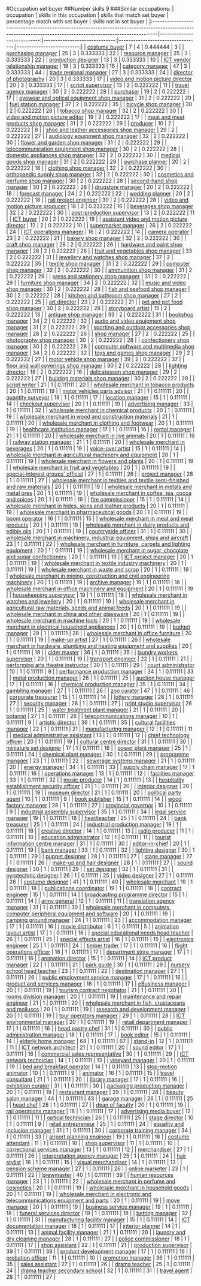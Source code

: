 #Occupation set buyer
##Number skills 9
###Similar occupations:
| occupation                                                                                                                                                    |   skills in this occupation |   skills that match set buyer |   percentage match with set buyer |   skills not in set buyer |
|:--------------------------------------------------------------------------------------------------------------------------------------------------------------|----------------------------:|------------------------------:|----------------------------------:|--------------------------:|
| [costume buyer](costume_buyer.md)                                                                                                                             |                           7 |                             4 |                          0.444444 |                         3 |
| [purchasing manager](purchasing_manager.md)                                                                                                                   |                          25 |                             3 |                          0.333333 |                        22 |
| [resource manager](resource_manager.md)                                                                                                                       |                          25 |                             3 |                          0.333333 |                        22 |
| [production designer](production_designer.md)                                                                                                                 |                          13 |                             3 |                          0.333333 |                        10 |
| [ICT vendor relationship manager](ICT_vendor_relationship_manager.md)                                                                                         |                          19 |                             3 |                          0.333333 |                        16 |
| [category manager](category_manager.md)                                                                                                                       |                          47 |                             3 |                          0.333333 |                        44 |
| [trade regional manager](trade_regional_manager.md)                                                                                                           |                          27 |                             3 |                          0.333333 |                        24 |
| [director of photography](director_of_photography.md)                                                                                                         |                          20 |                             3 |                          0.333333 |                        17 |
| [video and motion picture director](video_and_motion_picture_director.md)                                                                                     |                          20 |                             3 |                          0.333333 |                        17 |
| [script supervisor](script_supervisor.md)                                                                                                                     |                          13 |                             2 |                          0.222222 |                        11 |
| [travel agency manager](travel_agency_manager.md)                                                                                                             |                          30 |                             2 |                          0.222222 |                        28 |
| [purchaser](purchaser.md)                                                                                                                                     |                          19 |                             2 |                          0.222222 |                        17 |
| [eyewear and optical equipment shop manager](eyewear_and_optical_equipment_shop_manager.md)                                                                   |                          31 |                             2 |                          0.222222 |                        29 |
| [fuel station manager](fuel_station_manager.md)                                                                                                               |                          37 |                             2 |                          0.222222 |                        35 |
| [bicycle shop manager](bicycle_shop_manager.md)                                                                                                               |                          30 |                             2 |                          0.222222 |                        28 |
| [tobacco shop manager](tobacco_shop_manager.md)                                                                                                               |                          32 |                             2 |                          0.222222 |                        30 |
| [video and motion picture editor](video_and_motion_picture_editor.md)                                                                                         |                          19 |                             2 |                          0.222222 |                        17 |
| [meat and meat products shop manager](meat_and_meat_products_shop_manager.md)                                                                                 |                          31 |                             2 |                          0.222222 |                        29 |
| [producer](producer.md)                                                                                                                                       |                          10 |                             2 |                          0.222222 |                         8 |
| [shoe and leather accessories shop manager](shoe_and_leather_accessories_shop_manager.md)                                                                     |                          29 |                             2 |                          0.222222 |                        27 |
| [audiology equipment shop manager](audiology_equipment_shop_manager.md)                                                                                       |                          32 |                             2 |                          0.222222 |                        30 |
| [flower and garden shop manager](flower_and_garden_shop_manager.md)                                                                                           |                          31 |                             2 |                          0.222222 |                        29 |
| [telecommunication equipment shop manager](telecommunication_equipment_shop_manager.md)                                                                       |                          30 |                             2 |                          0.222222 |                        28 |
| [domestic appliances shop manager](domestic_appliances_shop_manager.md)                                                                                       |                          32 |                             2 |                          0.222222 |                        30 |
| [medical goods shop manager](medical_goods_shop_manager.md)                                                                                                   |                          31 |                             2 |                          0.222222 |                        29 |
| [purchase planner](purchase_planner.md)                                                                                                                       |                          20 |                             2 |                          0.222222 |                        18 |
| [clothing shop manager](clothing_shop_manager.md)                                                                                                             |                          32 |                             2 |                          0.222222 |                        30 |
| [orthopaedic supply shop manager](orthopaedic_supply_shop_manager.md)                                                                                         |                          32 |                             2 |                          0.222222 |                        30 |
| [cosmetics and perfume shop manager](cosmetics_and_perfume_shop_manager.md)                                                                                   |                          30 |                             2 |                          0.222222 |                        28 |
| [second-hand shop manager](second-hand_shop_manager.md)                                                                                                       |                          30 |                             2 |                          0.222222 |                        28 |
| [drugstore manager](drugstore_manager.md)                                                                                                                     |                          20 |                             2 |                          0.222222 |                        18 |
| [forecast manager](forecast_manager.md)                                                                                                                       |                          24 |                             2 |                          0.222222 |                        22 |
| [wedding planner](wedding_planner.md)                                                                                                                         |                          20 |                             2 |                          0.222222 |                        18 |
| [rail project engineer](rail_project_engineer.md)                                                                                                             |                          30 |                             2 |                          0.222222 |                        28 |
| [video and motion picture producer](video_and_motion_picture_producer.md)                                                                                     |                          18 |                             2 |                          0.222222 |                        16 |
| [beverages shop manager](beverages_shop_manager.md)                                                                                                           |                          32 |                             2 |                          0.222222 |                        30 |
| [post-production supervisor](post-production_supervisor.md)                                                                                                   |                          13 |                             2 |                          0.222222 |                        11 |
| [ICT buyer](ICT_buyer.md)                                                                                                                                     |                          20 |                             2 |                          0.222222 |                        18 |
| [assistant video and motion picture director](assistant_video_and_motion_picture_director.md)                                                                 |                          12 |                             2 |                          0.222222 |                        10 |
| [supermarket manager](supermarket_manager.md)                                                                                                                 |                          26 |                             2 |                          0.222222 |                        24 |
| [ICT operations manager](ICT_operations_manager.md)                                                                                                           |                          16 |                             2 |                          0.222222 |                        14 |
| [camera operator](camera_operator.md)                                                                                                                         |                          23 |                             2 |                          0.222222 |                        21 |
| [bakery shop manager](bakery_shop_manager.md)                                                                                                                 |                          32 |                             2 |                          0.222222 |                        30 |
| [craft shop manager](craft_shop_manager.md)                                                                                                                   |                          28 |                             2 |                          0.222222 |                        26 |
| [hardware and paint shop manager](hardware_and_paint_shop_manager.md)                                                                                         |                          28 |                             2 |                          0.222222 |                        26 |
| [fruit and vegetables shop manager](fruit_and_vegetables_shop_manager.md)                                                                                     |                          33 |                             2 |                          0.222222 |                        31 |
| [jewellery and watches shop manager](jewellery_and_watches_shop_manager.md)                                                                                   |                          37 |                             2 |                          0.222222 |                        35 |
| [textile shop manager](textile_shop_manager.md)                                                                                                               |                          31 |                             2 |                          0.222222 |                        29 |
| [computer shop manager](computer_shop_manager.md)                                                                                                             |                          32 |                             2 |                          0.222222 |                        30 |
| [ammunition shop manager](ammunition_shop_manager.md)                                                                                                         |                          31 |                             2 |                          0.222222 |                        29 |
| [press and stationery shop manager](press_and_stationery_shop_manager.md)                                                                                     |                          31 |                             2 |                          0.222222 |                        29 |
| [furniture shop manager](furniture_shop_manager.md)                                                                                                           |                          34 |                             2 |                          0.222222 |                        32 |
| [music and video shop manager](music_and_video_shop_manager.md)                                                                                               |                          30 |                             2 |                          0.222222 |                        28 |
| [fish and seafood shop manager](fish_and_seafood_shop_manager.md)                                                                                             |                          30 |                             2 |                          0.222222 |                        28 |
| [kitchen and bathroom shop manager](kitchen_and_bathroom_shop_manager.md)                                                                                     |                          27 |                             2 |                          0.222222 |                        25 |
| [art director](art_director.md)                                                                                                                               |                          23 |                             2 |                          0.222222 |                        21 |
| [pet and pet food shop manager](pet_and_pet_food_shop_manager.md)                                                                                             |                          30 |                             2 |                          0.222222 |                        28 |
| [storyboard artist](storyboard_artist.md)                                                                                                                     |                          15 |                             2 |                          0.222222 |                        13 |
| [antique shop manager](antique_shop_manager.md)                                                                                                               |                          33 |                             2 |                          0.222222 |                        31 |
| [bookshop manager](bookshop_manager.md)                                                                                                                       |                          34 |                             2 |                          0.222222 |                        32 |
| [audio and video equipment shop manager](audio_and_video_equipment_shop_manager.md)                                                                           |                          31 |                             2 |                          0.222222 |                        29 |
| [sporting and outdoor accessories shop manager](sporting_and_outdoor_accessories_shop_manager.md)                                                             |                          28 |                             2 |                          0.222222 |                        26 |
| [shop manager](shop_manager.md)                                                                                                                               |                          27 |                             2 |                          0.222222 |                        25 |
| [photography shop manager](photography_shop_manager.md)                                                                                                       |                          30 |                             2 |                          0.222222 |                        28 |
| [confectionery shop manager](confectionery_shop_manager.md)                                                                                                   |                          30 |                             2 |                          0.222222 |                        28 |
| [computer software and multimedia shop manager](computer_software_and_multimedia_shop_manager.md)                                                             |                          34 |                             2 |                          0.222222 |                        32 |
| [toys and games shop manager](toys_and_games_shop_manager.md)                                                                                                 |                          29 |                             2 |                          0.222222 |                        27 |
| [motor vehicle shop manager](motor_vehicle_shop_manager.md)                                                                                                   |                          39 |                             2 |                          0.222222 |                        37 |
| [floor and wall coverings shop manager](floor_and_wall_coverings_shop_manager.md)                                                                             |                          30 |                             2 |                          0.222222 |                        28 |
| [lighting director](lighting_director.md)                                                                                                                     |                          18 |                             2 |                          0.222222 |                        16 |
| [delicatessen shop manager](delicatessen_shop_manager.md)                                                                                                     |                          29 |                             2 |                          0.222222 |                        27 |
| [building materials shop manager](building_materials_shop_manager.md)                                                                                         |                          30 |                             2 |                          0.222222 |                        28 |
| [script writer](script_writer.md)                                                                                                                             |                          21 |                             1 |                          0.111111 |                        20 |
| [wholesale merchant in tobacco products](wholesale_merchant_in_tobacco_products.md)                                                                           |                          20 |                             1 |                          0.111111 |                        19 |
| [motor vehicles parts advisor](motor_vehicles_parts_advisor.md)                                                                                               |                          21 |                             1 |                          0.111111 |                        20 |
| [quantity surveyor](quantity_surveyor.md)                                                                                                                     |                          18 |                             1 |                          0.111111 |                        17 |
| [location manager](location_manager.md)                                                                                                                       |                          15 |                             1 |                          0.111111 |                        14 |
| [checkout supervisor](checkout_supervisor.md)                                                                                                                 |                          20 |                             1 |                          0.111111 |                        19 |
| [advertising manager](advertising_manager.md)                                                                                                                 |                          33 |                             1 |                          0.111111 |                        32 |
| [wholesale merchant in chemical products](wholesale_merchant_in_chemical_products.md)                                                                         |                          20 |                             1 |                          0.111111 |                        19 |
| [wholesale merchant in wood and construction materials](wholesale_merchant_in_wood_and_construction_materials.md)                                             |                          21 |                             1 |                          0.111111 |                        20 |
| [wholesale merchant in clothing and footwear](wholesale_merchant_in_clothing_and_footwear.md)                                                                 |                          20 |                             1 |                          0.111111 |                        19 |
| [healthcare institution manager](healthcare_institution_manager.md)                                                                                           |                          17 |                             1 |                          0.111111 |                        16 |
| [rental manager](rental_manager.md)                                                                                                                           |                          21 |                             1 |                          0.111111 |                        20 |
| [wholesale merchant in live animals](wholesale_merchant_in_live_animals.md)                                                                                   |                          20 |                             1 |                          0.111111 |                        19 |
| [railway station manager](railway_station_manager.md)                                                                                                         |                          21 |                             1 |                          0.111111 |                        20 |
| [wholesale merchant in beverages](wholesale_merchant_in_beverages.md)                                                                                         |                          20 |                             1 |                          0.111111 |                        19 |
| [voice-over artist](voice-over_artist.md)                                                                                                                     |                          15 |                             1 |                          0.111111 |                        14 |
| [wholesale merchant in agricultural machinery and equipment](wholesale_merchant_in_agricultural_machinery_and_equipment.md)                                   |                          20 |                             1 |                          0.111111 |                        19 |
| [wholesale merchant in flowers and plants](wholesale_merchant_in_flowers_and_plants.md)                                                                       |                          20 |                             1 |                          0.111111 |                        19 |
| [wholesale merchant in fruit and vegetables](wholesale_merchant_in_fruit_and_vegetables.md)                                                                   |                          20 |                             1 |                          0.111111 |                        19 |
| [special-interest groups' official](special-interest_groups'_official.md)                                                                                     |                          27 |                             1 |                          0.111111 |                        26 |
| [project manager](project_manager.md)                                                                                                                         |                          28 |                             1 |                          0.111111 |                        27 |
| [wholesale merchant in textiles and textile semi-finished and raw materials](wholesale_merchant_in_textiles_and_textile_semi-finished_and_raw_materials.md)   |                          20 |                             1 |                          0.111111 |                        19 |
| [wholesale merchant in metals and metal ores](wholesale_merchant_in_metals_and_metal_ores.md)                                                                 |                          20 |                             1 |                          0.111111 |                        19 |
| [wholesale merchant in coffee, tea, cocoa and spices](wholesale_merchant_in_coffee,_tea,_cocoa_and_spices.md)                                                 |                          20 |                             1 |                          0.111111 |                        19 |
| [fire commissioner](fire_commissioner.md)                                                                                                                     |                          15 |                             1 |                          0.111111 |                        14 |
| [wholesale merchant in hides, skins and leather products](wholesale_merchant_in_hides,_skins_and_leather_products.md)                                         |                          20 |                             1 |                          0.111111 |                        19 |
| [wholesale merchant in pharmaceutical goods](wholesale_merchant_in_pharmaceutical_goods.md)                                                                   |                          20 |                             1 |                          0.111111 |                        19 |
| [boom operator](boom_operator.md)                                                                                                                             |                          16 |                             1 |                          0.111111 |                        15 |
| [wholesale merchant in meat and meat products](wholesale_merchant_in_meat_and_meat_products.md)                                                               |                          20 |                             1 |                          0.111111 |                        19 |
| [wholesale merchant in dairy products and edible oils](wholesale_merchant_in_dairy_products_and_edible_oils.md)                                               |                          20 |                             1 |                          0.111111 |                        19 |
| [countryside officer](countryside_officer.md)                                                                                                                 |                          31 |                             1 |                          0.111111 |                        30 |
| [wholesale merchant in machinery, industrial equipment, ships and aircraft](wholesale_merchant_in_machinery,_industrial_equipment,_ships_and_aircraft.md)     |                          23 |                             1 |                          0.111111 |                        22 |
| [wholesale merchant in furniture, carpets and lighting equipment](wholesale_merchant_in_furniture,_carpets_and_lighting_equipment.md)                         |                          20 |                             1 |                          0.111111 |                        19 |
| [wholesale merchant in sugar, chocolate and sugar confectionery](wholesale_merchant_in_sugar,_chocolate_and_sugar_confectionery.md)                           |                          20 |                             1 |                          0.111111 |                        19 |
| [ICT project manager](ICT_project_manager.md)                                                                                                                 |                          20 |                             1 |                          0.111111 |                        19 |
| [wholesale merchant in textile industry machinery](wholesale_merchant_in_textile_industry_machinery.md)                                                       |                          20 |                             1 |                          0.111111 |                        19 |
| [wholesale merchant in waste and scrap](wholesale_merchant_in_waste_and_scrap.md)                                                                             |                          20 |                             1 |                          0.111111 |                        19 |
| [wholesale merchant in mining, construction and civil engineering machinery](wholesale_merchant_in_mining,_construction_and_civil_engineering_machinery.md)   |                          20 |                             1 |                          0.111111 |                        19 |
| [archive manager](archive_manager.md)                                                                                                                         |                          19 |                             1 |                          0.111111 |                        18 |
| [wholesale merchant in office machinery and equipment](wholesale_merchant_in_office_machinery_and_equipment.md)                                               |                          20 |                             1 |                          0.111111 |                        19 |
| [housekeeping supervisor](housekeeping_supervisor.md)                                                                                                         |                          19 |                             1 |                          0.111111 |                        18 |
| [wholesale merchant in watches and jewellery](wholesale_merchant_in_watches_and_jewellery.md)                                                                 |                          20 |                             1 |                          0.111111 |                        19 |
| [wholesale merchant in agricultural raw materials, seeds and animal feeds](wholesale_merchant_in_agricultural_raw_materials,_seeds_and_animal_feeds.md)       |                          20 |                             1 |                          0.111111 |                        19 |
| [wholesale merchant in china and other glassware](wholesale_merchant_in_china_and_other_glassware.md)                                                         |                          20 |                             1 |                          0.111111 |                        19 |
| [wholesale merchant in machine tools](wholesale_merchant_in_machine_tools.md)                                                                                 |                          20 |                             1 |                          0.111111 |                        19 |
| [wholesale merchant in electrical household appliances](wholesale_merchant_in_electrical_household_appliances.md)                                             |                          20 |                             1 |                          0.111111 |                        19 |
| [budget manager](budget_manager.md)                                                                                                                           |                          29 |                             1 |                          0.111111 |                        28 |
| [wholesale merchant in office furniture](wholesale_merchant_in_office_furniture.md)                                                                           |                          20 |                             1 |                          0.111111 |                        19 |
| [make-up artist](make-up_artist.md)                                                                                                                           |                          27 |                             1 |                          0.111111 |                        26 |
| [wholesale merchant in hardware, plumbing and heating equipment and supplies](wholesale_merchant_in_hardware,_plumbing_and_heating_equipment_and_supplies.md) |                          20 |                             1 |                          0.111111 |                        19 |
| [cider master](cider_master.md)                                                                                                                               |                          36 |                             1 |                          0.111111 |                        35 |
| [laundry workers supervisor](laundry_workers_supervisor.md)                                                                                                   |                          20 |                             1 |                          0.111111 |                        19 |
| [transport engineer](transport_engineer.md)                                                                                                                   |                          22 |                             1 |                          0.111111 |                        21 |
| [performing arts theatre instructor](performing_arts_theatre_instructor.md)                                                                                   |                          30 |                             1 |                          0.111111 |                        29 |
| [court administrator](court_administrator.md)                                                                                                                 |                          10 |                             1 |                          0.111111 |                         9 |
| [performance production manager](performance_production_manager.md)                                                                                           |                          34 |                             1 |                          0.111111 |                        33 |
| [metal production manager](metal_production_manager.md)                                                                                                       |                          26 |                             1 |                          0.111111 |                        25 |
| [auction house manager](auction_house_manager.md)                                                                                                             |                          17 |                             1 |                          0.111111 |                        16 |
| [chemical production manager](chemical_production_manager.md)                                                                                                 |                          35 |                             1 |                          0.111111 |                        34 |
| [gambling manager](gambling_manager.md)                                                                                                                       |                          27 |                             1 |                          0.111111 |                        26 |
| [zoo curator](zoo_curator.md)                                                                                                                                 |                          47 |                             1 |                          0.111111 |                        46 |
| [corporate treasurer](corporate_treasurer.md)                                                                                                                 |                          15 |                             1 |                          0.111111 |                        14 |
| [lottery manager](lottery_manager.md)                                                                                                                         |                          28 |                             1 |                          0.111111 |                        27 |
| [security manager](security_manager.md)                                                                                                                       |                          28 |                             1 |                          0.111111 |                        27 |
| [print studio supervisor](print_studio_supervisor.md)                                                                                                         |                          26 |                             1 |                          0.111111 |                        25 |
| [water treatment plant manager](water_treatment_plant_manager.md)                                                                                             |                          21 |                             1 |                          0.111111 |                        20 |
| [botanist](botanist.md)                                                                                                                                       |                          27 |                             1 |                          0.111111 |                        26 |
| [telecommunications manager](telecommunications_manager.md)                                                                                                   |                          10 |                             1 |                          0.111111 |                         9 |
| [artistic director](artistic_director.md)                                                                                                                     |                          36 |                             1 |                          0.111111 |                        35 |
| [cultural facilities manager](cultural_facilities_manager.md)                                                                                                 |                          22 |                             1 |                          0.111111 |                        21 |
| [manufacturing manager](manufacturing_manager.md)                                                                                                             |                          12 |                             1 |                          0.111111 |                        11 |
| [medical administrative assistant](medical_administrative_assistant.md)                                                                                       |                          13 |                             1 |                          0.111111 |                        12 |
| [chief technology officer](chief_technology_officer.md)                                                                                                       |                          20 |                             1 |                          0.111111 |                        19 |
| [cultural centre director](cultural_centre_director.md)                                                                                                       |                          31 |                             1 |                          0.111111 |                        30 |
| [miniature set designer](miniature_set_designer.md)                                                                                                           |                          17 |                             1 |                          0.111111 |                        16 |
| [power plant manager](power_plant_manager.md)                                                                                                                 |                          25 |                             1 |                          0.111111 |                        24 |
| [chemical plant manager](chemical_plant_manager.md)                                                                                                           |                          30 |                             1 |                          0.111111 |                        29 |
| [programme manager](programme_manager.md)                                                                                                                     |                          23 |                             1 |                          0.111111 |                        22 |
| [sewerage systems manager](sewerage_systems_manager.md)                                                                                                       |                          21 |                             1 |                          0.111111 |                        20 |
| [energy manager](energy_manager.md)                                                                                                                           |                          34 |                             1 |                          0.111111 |                        33 |
| [supply chain manager](supply_chain_manager.md)                                                                                                               |                          17 |                             1 |                          0.111111 |                        16 |
| [operations manager](operations_manager.md)                                                                                                                   |                          13 |                             1 |                          0.111111 |                        12 |
| [facilities manager](facilities_manager.md)                                                                                                                   |                          33 |                             1 |                          0.111111 |                        32 |
| [music producer](music_producer.md)                                                                                                                           |                          14 |                             1 |                          0.111111 |                        13 |
| [hospitality establishment security officer](hospitality_establishment_security_officer.md)                                                                   |                          21 |                             1 |                          0.111111 |                        20 |
| [interior designer](interior_designer.md)                                                                                                                     |                          20 |                             1 |                          0.111111 |                        19 |
| [museum director](museum_director.md)                                                                                                                         |                          21 |                             1 |                          0.111111 |                        20 |
| [political party agent](political_party_agent.md)                                                                                                             |                          10 |                             1 |                          0.111111 |                         9 |
| [book publisher](book_publisher.md)                                                                                                                           |                          15 |                             1 |                          0.111111 |                        14 |
| [wood factory manager](wood_factory_manager.md)                                                                                                               |                          28 |                             1 |                          0.111111 |                        27 |
| [provincial governor](provincial_governor.md)                                                                                                                 |                          10 |                             1 |                          0.111111 |                         9 |
| [industrial assembly supervisor](industrial_assembly_supervisor.md)                                                                                           |                          35 |                             1 |                          0.111111 |                        34 |
| [legal service manager](legal_service_manager.md)                                                                                                             |                          19 |                             1 |                          0.111111 |                        18 |
| [headteacher](headteacher.md)                                                                                                                                 |                          25 |                             1 |                          0.111111 |                        24 |
| [bank treasurer](bank_treasurer.md)                                                                                                                           |                          25 |                             1 |                          0.111111 |                        24 |
| [industrial production manager](industrial_production_manager.md)                                                                                             |                          19 |                             1 |                          0.111111 |                        18 |
| [creative director](creative_director.md)                                                                                                                     |                          14 |                             1 |                          0.111111 |                        13 |
| [radio producer](radio_producer.md)                                                                                                                           |                          11 |                             1 |                          0.111111 |                        10 |
| [education administrator](education_administrator.md)                                                                                                         |                          12 |                             1 |                          0.111111 |                        11 |
| [tourist information centre manager](tourist_information_centre_manager.md)                                                                                   |                          31 |                             1 |                          0.111111 |                        30 |
| [editor-in-chief](editor-in-chief.md)                                                                                                                         |                          20 |                             1 |                          0.111111 |                        19 |
| [bank manager](bank_manager.md)                                                                                                                               |                          33 |                             1 |                          0.111111 |                        32 |
| [lighting designer](lighting_designer.md)                                                                                                                     |                          30 |                             1 |                          0.111111 |                        29 |
| [puppet designer](puppet_designer.md)                                                                                                                         |                          28 |                             1 |                          0.111111 |                        27 |
| [stage manager](stage_manager.md)                                                                                                                             |                          27 |                             1 |                          0.111111 |                        26 |
| [make-up and hair designer](make-up_and_hair_designer.md)                                                                                                     |                          28 |                             1 |                          0.111111 |                        27 |
| [sound designer](sound_designer.md)                                                                                                                           |                          30 |                             1 |                          0.111111 |                        29 |
| [set designer](set_designer.md)                                                                                                                               |                          32 |                             1 |                          0.111111 |                        31 |
| [pyrotechnic designer](pyrotechnic_designer.md)                                                                                                               |                          26 |                             1 |                          0.111111 |                        25 |
| [video designer](video_designer.md)                                                                                                                           |                          27 |                             1 |                          0.111111 |                        26 |
| [costume designer](costume_designer.md)                                                                                                                       |                          41 |                             1 |                          0.111111 |                        40 |
| [wholesale merchant](wholesale_merchant.md)                                                                                                                   |                          19 |                             1 |                          0.111111 |                        18 |
| [publications coordinator](publications_coordinator.md)                                                                                                       |                          19 |                             1 |                          0.111111 |                        18 |
| [contract engineer](contract_engineer.md)                                                                                                                     |                          15 |                             1 |                          0.111111 |                        14 |
| [broadcasting programme director](broadcasting_programme_director.md)                                                                                         |                          15 |                             1 |                          0.111111 |                        14 |
| [army general](army_general.md)                                                                                                                               |                          12 |                             1 |                          0.111111 |                        11 |
| [translation agency manager](translation_agency_manager.md)                                                                                                   |                          31 |                             1 |                          0.111111 |                        30 |
| [wholesale merchant in computers, computer peripheral equipment and software](wholesale_merchant_in_computers,_computer_peripheral_equipment_and_software.md) |                          20 |                             1 |                          0.111111 |                        19 |
| [camping ground manager](camping_ground_manager.md)                                                                                                           |                          24 |                             1 |                          0.111111 |                        23 |
| [accommodation manager](accommodation_manager.md)                                                                                                             |                          17 |                             1 |                          0.111111 |                        16 |
| [movie distributor](movie_distributor.md)                                                                                                                     |                           6 |                             1 |                          0.111111 |                         5 |
| [animation layout artist](animation_layout_artist.md)                                                                                                         |                          17 |                             1 |                          0.111111 |                        16 |
| [special educational needs head teacher](special_educational_needs_head_teacher.md)                                                                           |                          26 |                             1 |                          0.111111 |                        25 |
| [special effects artist](special_effects_artist.md)                                                                                                           |                          16 |                             1 |                          0.111111 |                        15 |
| [electronics engineer](electronics_engineer.md)                                                                                                               |                          25 |                             1 |                          0.111111 |                        24 |
| [timber trader](timber_trader.md)                                                                                                                             |                          17 |                             1 |                          0.111111 |                        16 |
| [flight operations officer](flight_operations_officer.md)                                                                                                     |                          18 |                             1 |                          0.111111 |                        17 |
| [department store manager](department_store_manager.md)                                                                                                       |                          17 |                             1 |                          0.111111 |                        16 |
| [animation director](animation_director.md)                                                                                                                   |                          15 |                             1 |                          0.111111 |                        14 |
| [ICT product manager](ICT_product_manager.md)                                                                                                                 |                          22 |                             1 |                          0.111111 |                        21 |
| [park guide](park_guide.md)                                                                                                                                   |                          30 |                             1 |                          0.111111 |                        29 |
| [nursery school head teacher](nursery_school_head_teacher.md)                                                                                                 |                          23 |                             1 |                          0.111111 |                        22 |
| [destination manager](destination_manager.md)                                                                                                                 |                          27 |                             1 |                          0.111111 |                        26 |
| [public employment service manager](public_employment_service_manager.md)                                                                                     |                          17 |                             1 |                          0.111111 |                        16 |
| [product and services manager](product_and_services_manager.md)                                                                                               |                          18 |                             1 |                          0.111111 |                        17 |
| [eBusiness manager](eBusiness_manager.md)                                                                                                                     |                          20 |                             1 |                          0.111111 |                        19 |
| [tourism contract negotiator](tourism_contract_negotiator.md)                                                                                                 |                          21 |                             1 |                          0.111111 |                        20 |
| [rooms division manager](rooms_division_manager.md)                                                                                                           |                          20 |                             1 |                          0.111111 |                        19 |
| [maintenance and repair engineer](maintenance_and_repair_engineer.md)                                                                                         |                          21 |                             1 |                          0.111111 |                        20 |
| [wholesale merchant in fish, crustaceans and molluscs](wholesale_merchant_in_fish,_crustaceans_and_molluscs.md)                                               |                          20 |                             1 |                          0.111111 |                        19 |
| [research and development manager](research_and_development_manager.md)                                                                                       |                          20 |                             1 |                          0.111111 |                        19 |
| [tour operators manager](tour_operators_manager.md)                                                                                                           |                          29 |                             1 |                          0.111111 |                        28 |
| [ICT environmental manager](ICT_environmental_manager.md)                                                                                                     |                          20 |                             1 |                          0.111111 |                        19 |
| [retail department manager](retail_department_manager.md)                                                                                                     |                          17 |                             1 |                          0.111111 |                        16 |
| [head pastry chef](head_pastry_chef.md)                                                                                                                       |                          31 |                             1 |                          0.111111 |                        30 |
| [public administration manager](public_administration_manager.md)                                                                                             |                          18 |                             1 |                          0.111111 |                        17 |
| [book editor](book_editor.md)                                                                                                                                 |                          15 |                             1 |                          0.111111 |                        14 |
| [elderly home manager](elderly_home_manager.md)                                                                                                               |                          68 |                             1 |                          0.111111 |                        67 |
| [stand-in](stand-in.md)                                                                                                                                       |                          12 |                             1 |                          0.111111 |                        11 |
| [ICT network architect](ICT_network_architect.md)                                                                                                             |                          21 |                             1 |                          0.111111 |                        20 |
| [sound editor](sound_editor.md)                                                                                                                               |                          17 |                             1 |                          0.111111 |                        16 |
| [commercial sales representative](commercial_sales_representative.md)                                                                                         |                          30 |                             1 |                          0.111111 |                        29 |
| [ICT network technician](ICT_network_technician.md)                                                                                                           |                          14 |                             1 |                          0.111111 |                        13 |
| [vineyard manager](vineyard_manager.md)                                                                                                                       |                          20 |                             1 |                          0.111111 |                        19 |
| [bed and breakfast operator](bed_and_breakfast_operator.md)                                                                                                   |                          14 |                             1 |                          0.111111 |                        13 |
| [stop-motion animator](stop-motion_animator.md)                                                                                                               |                          10 |                             1 |                          0.111111 |                         9 |
| [animator](animator.md)                                                                                                                                       |                          16 |                             1 |                          0.111111 |                        15 |
| [travel consultant](travel_consultant.md)                                                                                                                     |                          21 |                             1 |                          0.111111 |                        20 |
| [library manager](library_manager.md)                                                                                                                         |                          17 |                             1 |                          0.111111 |                        16 |
| [exhibition curator](exhibition_curator.md)                                                                                                                   |                          31 |                             1 |                          0.111111 |                        30 |
| [packaging production manager](packaging_production_manager.md)                                                                                               |                          20 |                             1 |                          0.111111 |                        19 |
| [restaurant manager](restaurant_manager.md)                                                                                                                   |                          29 |                             1 |                          0.111111 |                        28 |
| [beauty salon manager](beauty_salon_manager.md)                                                                                                               |                          44 |                             1 |                          0.111111 |                        43 |
| [garage manager](garage_manager.md)                                                                                                                           |                          26 |                             1 |                          0.111111 |                        25 |
| [head chef](head_chef.md)                                                                                                                                     |                          28 |                             1 |                          0.111111 |                        27 |
| [dean of faculty](dean_of_faculty.md)                                                                                                                         |                          20 |                             1 |                          0.111111 |                        19 |
| [rail operations manager](rail_operations_manager.md)                                                                                                         |                          18 |                             1 |                          0.111111 |                        17 |
| [advertising media buyer](advertising_media_buyer.md)                                                                                                         |                          12 |                             1 |                          0.111111 |                        11 |
| [optical technician](optical_technician.md)                                                                                                                   |                          26 |                             1 |                          0.111111 |                        25 |
| [stage director](stage_director.md)                                                                                                                           |                          10 |                             1 |                          0.111111 |                         9 |
| [retail entrepreneur](retail_entrepreneur.md)                                                                                                                 |                          25 |                             1 |                          0.111111 |                        24 |
| [equality and inclusion manager](equality_and_inclusion_manager.md)                                                                                           |                          31 |                             1 |                          0.111111 |                        30 |
| [corporate training manager](corporate_training_manager.md)                                                                                                   |                          34 |                             1 |                          0.111111 |                        33 |
| [airport planning engineer](airport_planning_engineer.md)                                                                                                     |                          19 |                             1 |                          0.111111 |                        18 |
| [costume attendant](costume_attendant.md)                                                                                                                     |                          11 |                             1 |                          0.111111 |                        10 |
| [shop supervisor](shop_supervisor.md)                                                                                                                         |                          11 |                             1 |                          0.111111 |                        10 |
| [correctional services manager](correctional_services_manager.md)                                                                                             |                          13 |                             1 |                          0.111111 |                        12 |
| [merchandiser](merchandiser.md)                                                                                                                               |                          27 |                             1 |                          0.111111 |                        26 |
| [interpretation agency manager](interpretation_agency_manager.md)                                                                                             |                          25 |                             1 |                          0.111111 |                        24 |
| [hair stylist](hair_stylist.md)                                                                                                                               |                          16 |                             1 |                          0.111111 |                        15 |
| [visual merchandiser](visual_merchandiser.md)                                                                                                                 |                          14 |                             1 |                          0.111111 |                        13 |
| [pension scheme manager](pension_scheme_manager.md)                                                                                                           |                          27 |                             1 |                          0.111111 |                        26 |
| [online marketer](online_marketer.md)                                                                                                                         |                          23 |                             1 |                          0.111111 |                        22 |
| [brewmaster](brewmaster.md)                                                                                                                                   |                          40 |                             1 |                          0.111111 |                        39 |
| [human resources manager](human_resources_manager.md)                                                                                                         |                          23 |                             1 |                          0.111111 |                        22 |
| [wholesale merchant in perfume and cosmetics](wholesale_merchant_in_perfume_and_cosmetics.md)                                                                 |                          20 |                             1 |                          0.111111 |                        19 |
| [wholesale merchant in household goods](wholesale_merchant_in_household_goods.md)                                                                             |                          20 |                             1 |                          0.111111 |                        19 |
| [wholesale merchant in electronic and telecommunications equipment and parts](wholesale_merchant_in_electronic_and_telecommunications_equipment_and_parts.md) |                          20 |                             1 |                          0.111111 |                        19 |
| [move manager](move_manager.md)                                                                                                                               |                          20 |                             1 |                          0.111111 |                        19 |
| [business service manager](business_service_manager.md)                                                                                                       |                          19 |                             1 |                          0.111111 |                        18 |
| [funeral services director](funeral_services_director.md)                                                                                                     |                          19 |                             1 |                          0.111111 |                        18 |
| [betting manager](betting_manager.md)                                                                                                                         |                          32 |                             1 |                          0.111111 |                        31 |
| [manufacturing facility manager](manufacturing_facility_manager.md)                                                                                           |                          15 |                             1 |                          0.111111 |                        14 |
| [ICT documentation manager](ICT_documentation_manager.md)                                                                                                     |                          18 |                             1 |                          0.111111 |                        17 |
| [interior planner](interior_planner.md)                                                                                                                       |                          14 |                             1 |                          0.111111 |                        13 |
| [animal facility manager](animal_facility_manager.md)                                                                                                         |                          21 |                             1 |                          0.111111 |                        20 |
| [laundry and dry cleaning manager](laundry_and_dry_cleaning_manager.md)                                                                                       |                          28 |                             1 |                          0.111111 |                        27 |
| [police commissioner](police_commissioner.md)                                                                                                                 |                          18 |                             1 |                          0.111111 |                        17 |
| [shop assistant](shop_assistant.md)                                                                                                                           |                          22 |                             1 |                          0.111111 |                        21 |
| [production supervisor](production_supervisor.md)                                                                                                             |                          39 |                             1 |                          0.111111 |                        38 |
| [product development manager](product_development_manager.md)                                                                                                 |                          17 |                             1 |                          0.111111 |                        16 |
| [probation officer](probation_officer.md)                                                                                                                     |                          11 |                             1 |                          0.111111 |                        10 |
| [promotion manager](promotion_manager.md)                                                                                                                     |                          36 |                             1 |                          0.111111 |                        35 |
| [sales assistant](sales_assistant.md)                                                                                                                         |                          27 |                             1 |                          0.111111 |                        26 |
| [drama teacher](drama_teacher.md)                                                                                                                             |                          25 |                             1 |                          0.111111 |                        24 |
| [drama teacher secondary school](drama_teacher_secondary_school.md)                                                                                           |                          32 |                             1 |                          0.111111 |                        31 |
| [travel agent](travel_agent.md)                                                                                                                               |                          28 |                             1 |                          0.111111 |                        27 |
